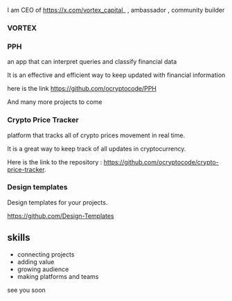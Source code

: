 I am CEO of https://x.com/vortex_capital_ , ambassador , community builder

### VORTEX
### PPH
an app that can interpret queries and classify financial data


It is an effective and efficient way to keep updated with financial information 

here is the link https://github.com/ocryptocode/PPH 

And many more projects to come

### Crypto Price Tracker
 platform that tracks all of crypto prices movement in real time.

It is a great way to keep track of all updates in cryptocurrency.

Here is the link to the repository : https://github.com/ocryptocode/crypto-price-tracker.

### Design templates
Design templates for your projects.

https://github.com/Design-Templates


## skills
- connecting projects
- adding value
- growing audience
- making platforms and teams


see you soon